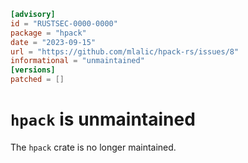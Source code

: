 ```toml
[advisory]
id = "RUSTSEC-0000-0000"
package = "hpack"
date = "2023-09-15"
url = "https://github.com/mlalic/hpack-rs/issues/8"
informational = "unmaintained"
[versions]
patched = []
```

# `hpack` is unmaintained

The `hpack` crate is no longer maintained.
